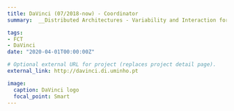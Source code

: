 ```yaml
---
title: DaVinci (07/2018-now) - Coordinator
summary:  __Distributed Architectures - Variability and Interaction for Cyber-Physical Systems__ - is an FCT project to analyse interactions among software components considering aspects such as real time and variability. It currently produced 4 conference publications, 1 master thesis, 5 talks, it was involved in the organisation of a workshop and an invited tutorial, and produced several tools available online in http://arcatools.org.

tags:
- FCT
- DaVinci
date: "2020-04-01T00:00:00Z"

# Optional external URL for project (replaces project detail page).
external_link: http://davinci.di.uminho.pt

image:
  caption: DaVinci logo
  focal_point: Smart
---
```

